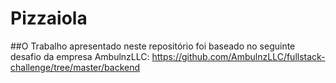<h1>Pizzaiola</h1>

##O Trabalho apresentado neste repositório foi baseado no seguinte desafio da empresa AmbulnzLLC:
https://github.com/AmbulnzLLC/fullstack-challenge/tree/master/backend
